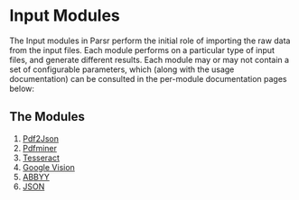 # Input Modules

The Input modules in Parsr perform the initial role of importing the raw data from the input files.
Each module performs on a particular type of input files, and generate different results.
Each module may or may not contain a set of configurable parameters, which (along with the usage documentation) can be consulted in the per-module documentation pages below:

## The Modules

1. [Pdf2Json](pdf2json/README.md)
2. [Pdfminer](pdfminer/README.md)
3. [Tesseract](tesseract/README.md)
4. [Google Vision](google-vision/README.md)
5. [ABBYY](abbyy/README.md)
6. [JSON](json/README.md)
